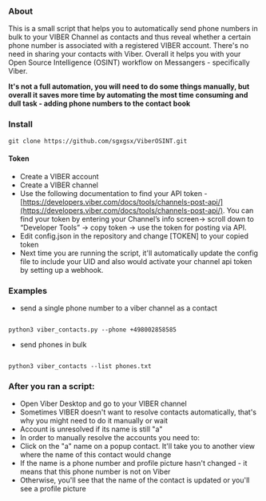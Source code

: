 
### About

This is a small script that helps you to automatically send phone numbers in bulk to your VIBER Channel as contacts and thus reveal whether a certain phone number is associated with a registered VIBER account.
There's no need in sharing your contacts with Viber.
Overall it helps you with your Open Source Intelligence (OSINT) workflow on Messangers - specifically Viber.

**It's not a full automation, you will need to do some things manually, but overall it saves more time by automating the most time consuming and dull task - adding phone numbers to the contact book**

### Install

```
git clone https://github.com/sgxgsx/ViberOSINT.git

```

#### Token

* Create a VIBER account
* Create a VIBER channel
* Use the following documentation to find your API token - [https://developers.viber.com/docs/tools/channels-post-api/](https://developers.viber.com/docs/tools/channels-post-api/). You can find your token by entering your Channel’s info screen-> scroll down to “Developer Tools” -> copy token -> use the token for posting via API.
* Edit config.json in the repository and change [TOKEN] to your copied token
* Next time you are running the script, it'll automatically update the config file to include your UID and also would activate your channel api token by setting up a webhook.


### Examples


* send a single phone number to a viber channel as a contact

```

python3 viber_contacts.py --phone +498002858585

```

* send phones in bulk

```

python3 viber_contacts --list phones.txt

```

### After you ran a script:

* Open Viber Desktop and go to your VIBER channel
* Sometimes VIBER doesn't want to resolve contacts automatically, that's why you might need to do it manually or wait
* Account is unresolved if its name is still "a"
* In order to manually resolve the accounts you need to:
* Click on the "a" name on a popup contact. It'll take you to another view where the name of this contact would change
* If the name is a phone number and profile picture hasn't changed - it means that this phone number is not on Viber
* Otherwise, you'll see that the name of the contact is updated or you'll see a profile picture

